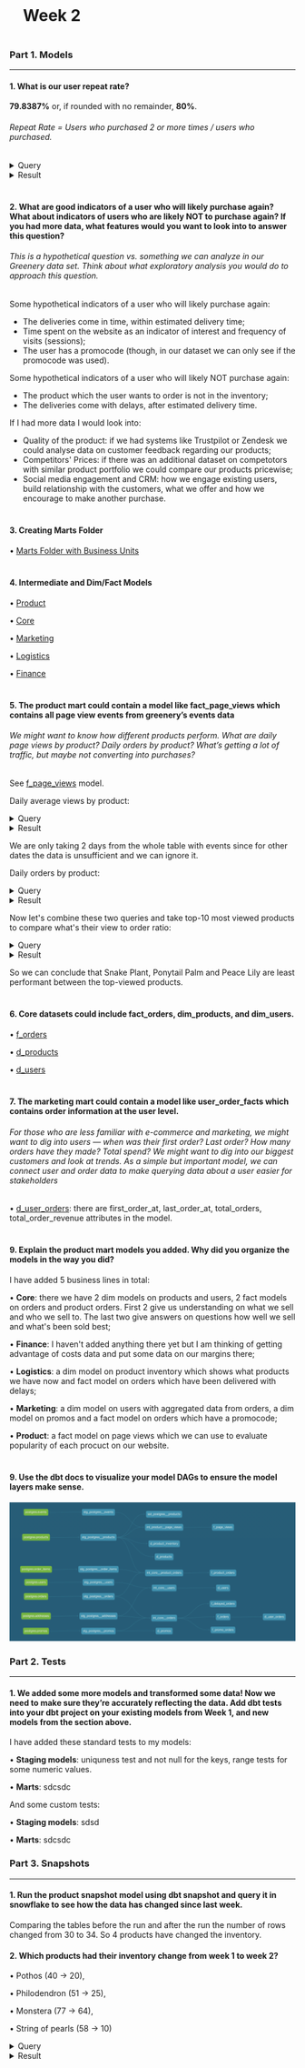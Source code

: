 <div id="user-content-toc">
  <ul>
    <summary><h1 style="display: inline-block;">Week 2</h1></summary>
  </ul>
</div>

### Part 1. Models

---

#### 1. What is our user repeat rate?

**79.8387%** or, if rounded with no remainder, **80%**.

###### Repeat Rate = Users who purchased 2 or more times / users who purchased.

<details>
  
<summary>Query</summary>
  
</br>
  
```sql
with 

  user_orders as (

    select
      user_id,
      count(distinct order_id) as count_orders,
      iff(count_orders > 1, true, false) as is_returning_user
    
    from dev_db.dbt_pavelfilatovpaltacom.stg_postgres__orders
    
    group by 1
    order by 1 asc

  )

select
  count(distinct user_id) as count_users,
  count(distinct iff(is_returning_user, user_id, null)) as count_returning_users,
  div0(count_returning_users, count_users) * 100 as rate_repeat,
  round(rate_repeat, 0) as rate_repeat_rounded_0
  
from user_orders
```
  
</details>

<details>
  
<summary>Result</summary>
  
</br>
  
| COUNT_USERS | COUNT_RETURNING_USERS | RATE_REPEAT | RATE_REPEAT_ROUNDED_0 |
| ----------- | --------------------- | ----------- | --------------------- |
| 124         | 99                    | 79.8387     | 80                    |
  
</details>

#

#### 2. What are good indicators of a user who will likely purchase again? What about indicators of users who are likely NOT to purchase again? If you had more data, what features would you want to look into to answer this question?

###### This is a hypothetical question vs. something we can analyze in our Greenery data set. Think about what exploratory analysis you would do to approach this question.

Some hypothetical indicators of a user who will likely purchase again:
- The deliveries come in time, within estimated delivery time;
- Time spent on the website as an indicator of interest and frequency of visits (sessions);
- The user has a promocode (though, in our dataset we can only see if the promocode was used).

Some hypothetical indicators of a user who will likely NOT purchase again:
- The product which the user wants to order is not in the inventory;
- The deliveries come with delays, after estimated delivery time.

If I had more data I would look into:
- Quality of the product: if we had systems like Trustpilot or Zendesk we could analyse data on customer feedback regarding our products;
- Competitors' Prices: if there was an additional dataset on competotors with similar product portfolio we could compare our products pricewise;
- Social media engagement and CRM: how we engage existing users, build relationship with the customers, what we offer and how we encourage to make another purchase.

#

#### 3. Creating Marts Folder

• [Marts Folder with Business Units](https://github.com/pavel-palta/course-dbt/tree/main/greenery/models/marts)

#

#### 4. Intermediate and Dim/Fact Models

• [Product](https://github.com/pavel-palta/course-dbt/tree/main/greenery/models/marts/product)

• [Core](https://github.com/pavel-palta/course-dbt/tree/main/greenery/models/marts/core)

• [Marketing](https://github.com/pavel-palta/course-dbt/tree/main/greenery/models/marts/marketing)

• [Logistics](https://github.com/pavel-palta/course-dbt/tree/main/greenery/models/marts/logistics)

• [Finance](https://github.com/pavel-palta/course-dbt/tree/main/greenery/models/marts/finance)

#

#### 5. The product mart could contain a model like fact_page_views which contains all page view events from greenery’s events data

###### We might want to know how different products perform. What are daily page views by product? Daily orders by product? What’s getting a lot of traffic, but maybe not converting into purchases?

See [f_page_views](https://github.com/pavel-palta/course-dbt/blob/main/greenery/models/marts/product/f_page_views.sql) model.

Daily average views by product:

<details>
  
<summary>Query</summary>

```sql
with 

daily_views_product as (

  select
    product,
    date(created_at) as report_date,
    count(distinct event_id) as views
  
  from dev_db.dbt_pavelfilatovpaltacom.f_page_views

  group by 1, 2
  order by 2 desc, 1 asc

)

select
  product,
  avg(views) as average_views
  
from daily_views_product

where 
  report_date = '2021-02-11' or 
  report_date = '2021-02-10'

group by 1
order by 2 desc
```
  
</details>

<details>
  
<summary>Result</summary>
  
</br>
  
| PRODUCT                | AVERAGE_VIEWS |
| ---------------------- | ------------- |
| Birds Nest Fern        | 40            |
| Pink Anthurium         | 37            |
| Orchid                 | 37            |
| Snake Plant            | 36.5          |
| Ponytail Palm          | 35            |
| Majesty Palm           | 34.5          |
| Bamboo                 | 34.5          |
| Peace Lily             | 33.5          |
| Ficus                  | 33.5          |
| String of pearls       | 32.5          |
| Aloe Vera              | 32.5          |
| ZZ Plant               | 32.5          |
| Arrow Head             | 32            |
| Pothos                 | 32            |
| Boston Fern            | 31.5          |
| Philodendron           | 31.5          |
| Dragon Tree            | 31            |
| Angel Wings Begonia    | 30.5          |
| Pilea Peperomioides    | 30            |
| Spider Plant           | 29.5          |
| Fiddle Leaf Fig        | 29.5          |
| Bird of Paradise       | 29.5          |
| Money Tree             | 28            |
| Rubber Plant           | 28            |
| Cactus                 | 27            |
| Alocasia Polly         | 27            |
| Calathea Makoyana      | 26            |
| Monstera               | 24.5          |
| Jade Plant             | 23            |
| Devil's Ivy            | 22.5          |
  
</details>

We are only taking 2 days from the whole table with events since for other dates the data is unsufficient and we can ignore it.

Daily orders by product:

<details>
  
<summary>Query</summary>

```sql
with 

daily_product_orders as (

  select
    product,
    date(ordered_at) as report_date,
    count(distinct order_id) as orders
  
  from dev_db.dbt_pavelfilatovpaltacom.f_product_orders

  group by 1, 2
  order by 2 desc, 1 asc

)

select
  product,
  avg(orders) as average_orders

from daily_product_orders

group by 1
order by 2 desc
```
  
</details>

<details>
  
<summary>Result</summary>
  
</br>

| PRODUCT                | AVERAGE_ORDERS |
| ---------------------- | -------------- |
| String of pearls       | 19.5           |
| Bamboo                 | 18             |
| Arrow Head             | 17.5           |
| Orchid                 | 17             |
| ZZ Plant               | 17             |
| Birds Nest Fern        | 16.5           |
| Majesty Palm           | 16.5           |
| Aloe Vera              | 16             |
| Pink Anthurium         | 15.5           |
| Cactus                 | 15             |
| Philodendron           | 15             |
| Snake Plant            | 14.5           |
| Ficus                  | 14.5           |
| Dragon Tree            | 14.5           |
| Pilea Peperomioides    | 14             |
| Rubber Plant           | 14             |
| Ponytail Palm          | 14             |
| Spider Plant           | 14             |
| Fiddle Leaf Fig        | 14             |
| Bird of Paradise       | 13.5           |
| Peace Lily             | 13.5           |
| Calathea Makoyana      | 13.5           |
| Money Tree             | 13             |
| Boston Fern            | 13             |
| Monstera               | 12.5           |
| Angel Wings Begonia    | 12             |
| Devil's Ivy            | 11             |
| Jade Plant             | 11             |
| Pothos                 | 10.5           |
| Alocasia Polly         | 10.5           |

</details>

Now let's combine these two queries and take top-10 most viewed products to compare what's their view to order ratio:

<details>
  
<summary>Query</summary>

```sql
with 

daily_views_product as (

  select
    product,
    date(created_at) as report_date,
    count(distinct event_id) as views
  
  from dev_db.dbt_pavelfilatovpaltacom.f_page_views

  group by 1, 2
  order by 2 desc, 1 asc

),

average_product_views as (

  select
    product,
    avg(views) as average_views
  
  from daily_views_product

  where 
    report_date = '2021-02-11' or 
    report_date = '2021-02-10'

  group by 1
  order by 2 desc

  limit 10

),

daily_product_orders as (

  select
    product,
    date(ordered_at) as report_date,
    count(distinct order_id) as orders
  
  from dev_db.dbt_pavelfilatovpaltacom.f_product_orders

  group by 1, 2
  order by 2 desc, 1 asc

),

average_product_orders as (

select
  product,
  avg(orders) as average_orders

from daily_product_orders

group by 1
order by 2 desc

)

select
  v.product,
  v.average_views,
  concat(round(div0(o.average_orders, v.average_views)*100), ' %') as rate_order_views

from average_product_views as v
left join average_product_orders as o
  on v.product = o.product

order by 3 asc
```
  
</details>
  
<details>
  
<summary>Result</summary>
  
</br>

| PRODUCT             | AVERAGE_VIEWS | RATE_ORDER_VIEWS |
| ------------------- | ------------- | ----------------- |
| Snake Plant         | 36.5          | 40%               |
| Ponytail Palm       | 35            | 40%               |
| Peace Lily          | 33.5          | 40%               |
| Birds Nest Fern     | 40            | 41%               |
| Pink Anthurium      | 37            | 42%               |
| Ficus               | 33.5          | 43%               |
| Orchid              | 37            | 46%               |
| Majesty Palm        | 34.5          | 48%               |
| Bamboo              | 34.5          | 52%               |
| ZZ Plant            | 32.5          | 52%               |

</details>

So we can conclude that Snake Plant, Ponytail Palm and Peace Lily are least performant between the top-viewed products.

#

#### 6. Core datasets could include fact_orders, dim_products, and dim_users.

• [f_orders](https://github.com/pavel-palta/course-dbt/blob/main/greenery/models/marts/core/f_orders.sql)

• [d_products](https://github.com/pavel-palta/course-dbt/blob/main/greenery/models/marts/core/d_products.sql)

• [d_users](https://github.com/pavel-palta/course-dbt/blob/main/greenery/models/marts/core/d_users.sql)


#

#### 7. The marketing mart could contain a model like user_order_facts which contains order information at the user level.

###### For those who are less familiar with e-commerce and marketing, we might want to dig into users — when was their first order? Last order? How many orders have they made? Total spend? We might want to dig into our biggest customers and look at trends. As a simple but important model, we can connect user and order data to make querying data about a user easier for stakeholders

• [d_user_orders](https://github.com/pavel-palta/course-dbt/blob/main/greenery/models/marts/marketing/d_user_orders.sql): there are first_order_at, last_order_at, total_orders, total_order_revenue attributes in the model.

#

#### 9. Explain the product mart models you added. Why did you organize the models in the way you did?

I have added 5 business lines in total:

• **Core**: there we have 2 dim models on products and users, 2 fact models on orders and product orders. First 2 give us understanding on what we sell and who we sell to. The last two give answers on questions how well we sell and what's been sold best;

• **Finance**: I haven't added anything there yet but I am thinking of getting advantage of costs data and put some data on our margins there;

• **Logistics**: a dim model on product inventory which shows what products we have now and fact model on orders which have been delivered with delays;

• **Marketing**: a dim model on users with aggregated data from orders, a dim model on promos and a fact model on orders which have a promocode;

• **Product**: a fact model on page views which we can use to evaluate popularity of each procuct on our website.

#

#### 9. Use the dbt docs to visualize your model DAGs to ensure the model layers make sense.

![Week 2 DAG](dag_week2.png "Week 2 DAG")

### Part 2. Tests

---

#### 1. We added some more models and transformed some data! Now we need to make sure they’re accurately reflecting the data. Add dbt tests into your dbt project on your existing models from Week 1, and new models from the section above.

I have added these standard tests to my models:

• **Staging models**: uniquness test and not null for the keys, range tests for some numeric values.

• **Marts**: sdcsdc

And some custom tests:

• **Staging models**: sdsd

• **Marts**: sdcsdc

### Part 3. Snapshots

---

#### 1. Run the product snapshot model using dbt snapshot and query it in snowflake to see how the data has changed since last week.

Comparing the tables before the run and after the run the number of rows changed from 30 to 34. So 4 products have changed the inventory.


#### 2. Which products had their inventory change from week 1 to week 2? 

• Pothos (40 -> 20), 

• Philodendron (51 -> 25), 

• Monstera (77 -> 64), 

• String of pearls (58 -> 10)

<details>
  
<summary>Query</summary>
  
</br>
  
```sql
with 

  new_inventory_values as (

    select 
      product, 
      inventory

    from dev_db.dbt_pavelfilatovpaltacom.sst_postgres__products

    where dbt_valid_from >= '2023-04-19'

  ),

  old_inventory_values as (

    select 
      product, 
      inventory

    from dev_db.dbt_pavelfilatovpaltacom.sst_postgres__products

    where dbt_valid_from < '2023-04-19'
  
  )

select
  n.product,
  o.inventory as old_inventory,
  n.inventory as new_inventory

from new_inventory_values as n
left join old_inventory_values as o
  on n.product = o.product
```
  
</details>

<details>
  
<summary>Result</summary>
  
</br>
  
| PRODUCT             | OLD_INVENTORY | NEW_INVENTORY |
| ------------------- | ------------- | -------------- |
| Pothos              | 40            | 20             |
| Philodendron        | 51            | 25             |
| Monstera            | 77            | 64             |
| String of pearls    | 58            | 10             |
  
</details>
